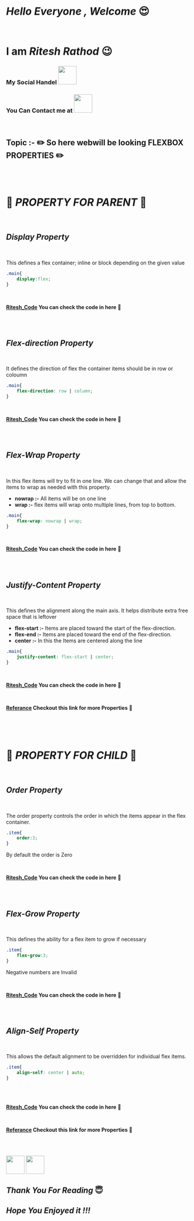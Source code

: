 # ***Hello Everyone , Welcome*** :heart_eyes:

<br>

# **I am ***Ritesh Rathod***** :wink:
### My Social Handel <a href="https://www.linkedin.com/in/ritesh-rathod-26054a183/" target="_blank"><img src="https://icons8.com/vue-static/landings/animated-icons-new/icons/color/linkedin-circled-shake/linkedin-circled-shake_192.gif" height="50px" width="50px"></a>

### You Can Contact me at <a href="mailto:rnrathod16@gmail.com" target="_blank"><img src="https://icons8.com/vue-static/landings/animated-icons-new/icons/color/open-letter/open-letter.gif" height="50px" width="50px"></a>

<br>

## Topic :- :pencil2: So here webwill be looking **FLEXBOX PROPERTIES** :pencil2:

<br>

<br>

# :wrench: ***PROPERTY FOR PARENT*** :wrench:
<br>

## *Display Property*

<br>

This defines a flex container; inline or block depending on the given value

```css
.main{
    display:flex;
}
```
<br>


**[Ritesh_Code](Code/Ritesh_WD_Properties_Code.md)
You can check the code in here** :link:


<br> 

<br>

## *Flex-direction Property*

<br>

It defines the direction of flex the container items should be in row or coloumn

```css
.main{
    flex-direction: row | column;
}
```
<br>

**[Ritesh_Code](Code/Ritesh_WD_Properties_Code.md)
You can check the code in here** :link:

<br>

<br>

## *Flex-Wrap Property*

<br>

In this flex items will try to fit in one line. We can change that and allow the items to wrap as needed with this property.

- **nowrap :-** All items will be on one line
- **wrap :-**  flex items will wrap onto multiple lines, from top to bottom.

```css
.main{
    flex-wrap: nowrap | wrap;
}
```
<br>

**[Ritesh_Code](Code/Ritesh_WD_Properties_Code.md)
You can check the code in here** :link:

<br>

<br>

## *Justify-Content Property*

<br>

This defines the alignment along the main axis. It helps distribute extra free space that is leftover 

- **flex-start :-** Items are placed toward the start of the flex-direction.
- **flex-end :-** Items are placed toward the end of the flex-direction.
- **center :-** In this the Items are centered along the line

```css
.main{
    justify-content: flex-start | center;
}
```
<br>

**[Ritesh_Code](Code/Ritesh_WD_Properties_Code.md)
You can check the code in here** :link:

<br>


**[Referance]("https://css-tricks.com/snippets/css/a-guide-to-flexbox/") Checkout this link for more Properties** :link:

<br>

<br>

<br>


# :wrench: ***PROPERTY FOR CHILD*** :wrench:

<br>


## *Order Property*

<br>


The order property controls the order in which the items appear in the flex container.

```css
.item{
    order:3;
}
```
By default the order is Zero

<br>


**[Ritesh_Code](Code/Ritesh_WD_Properties_Code.md)
You can check the code in here** :link:

<br>

<br>


## *Flex-Grow Property*

<br>


This defines the ability for a flex item to grow if necessary

```css
.item{
    flex-grow:3;
}
```
Negative numbers are Invalid

<br>


**[Ritesh_Code](Code/Ritesh_WD_Properties_Code.md)
You can check the code in here** :link:

<br>

<br>

## *Align-Self Property*

<br>


This allows the default alignment to be overridden for individual flex items.

```css
.item{
    align-self: center | auto;
}
```

<br>

<br>

**[Ritesh_Code](Code/Ritesh_WD_Properties_Code.md)
You can check the code in here** :link:

<br>


**[Referance](https://css-tricks.com/snippets/css/a-guide-to-flexbox/) Checkout this link for more Properties** :link:

<br>

<br>


<a href="https://www.linkedin.com/in/ritesh-rathod-26054a183/" target="_blank"><img src="https://icons8.com/vue-static/landings/animated-icons-new/icons/color/linkedin-circled-shake/linkedin-circled-shake_192.gif" height="50px" width="50px"></a>
<a href="mailto:rnrathod16@gmail.com" target="_blank"><img src="https://icons8.com/vue-static/landings/animated-icons-new/icons/color/open-letter/open-letter.gif" height="50px" width="50px"></a>

## ***Thank You For Reading*** :innocent:
## ***Hope You Enjoyed it !!!***

